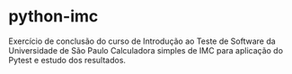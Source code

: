 # python-imc

Exercício de conclusão do curso de Introdução ao Teste de Software da Universidade de São Paulo
Calculadora simples de IMC para aplicação do Pytest e estudo dos resultados.
